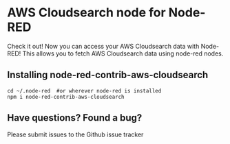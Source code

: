 # AWS Cloudsearch node for Node-RED

Check it out! Now you can access your AWS Cloudsearch data with Node-RED!
This allows you to fetch AWS Cloudsearch data using node-red nodes.

Installing node-red-contrib-aws-cloudsearch
----------------------------
    cd ~/.node-red  #or wherever node-red is installed
    npm i node-red-contrib-aws-cloudsearch


Have questions?  Found a bug?
-----------------------------
Please submit issues to the Github issue tracker

